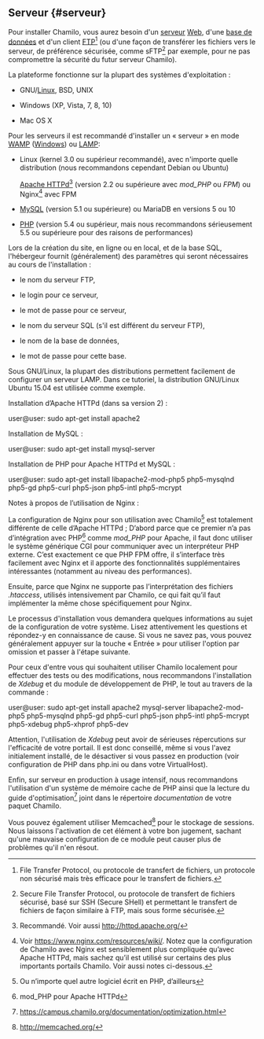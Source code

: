 ## Serveur {#serveur}

Pour installer Chamilo, vous aurez besoin d&#039;un [serveur](http://fr.wikipedia.org/wiki/Serveur_HTTP) [W](http://fr.wikipedia.org/wiki/Serveur_HTTP)[eb](http://fr.wikipedia.org/wiki/Serveur_HTTP), d&#039;une [base de données](http://fr.wikipedia.org/wiki/Base_de_données) et d&#039;un client [FTP](http://fr.wikipedia.org/wiki/File_Transfer_Protocol)[^1] (ou d&#039;une façon de transférer les fichiers vers le serveur, de préférence sécurisée, comme sFTP[^2] par exemple, pour ne pas compromettre la sécurité du futur serveur Chamilo).

La plateforme fonctionne sur la plupart des systèmes d&#039;exploitation :

*   GNU/[Linux](http://fr.wikipedia.org/wiki/Linux), BSD, UNIX

*   Windows (XP, Vista, 7, 8, 10)

*   Mac OS X

Pour les serveurs il est recommandé d&#039;installer un « serveur » en mode [WA](http://fr.wikipedia.org/wiki/WAMP)[MP](http://fr.wikipedia.org/wiki/WAMP) ([Windows](http://fr.wikipedia.org/wiki/Microsoft_Windows)) ou [L](http://fr.wikipedia.org/wiki/LAMP)[AMP](http://fr.wikipedia.org/wiki/LAMP):

*   Linux (kernel 3.0 ou supérieur recommandé), avec n&#039;importe quelle distribution (nous recommandons cependant Debian ou Ubuntu)

    [Apache HTTPd](http://fr.wikipedia.org/wiki/Apache_HTTP_Server)[^3] (version 2.2 ou supérieure avec _mod_PHP_ ou _FPM_) ou Nginx[^4] avec FPM

*   [MySQL](http://fr.wikipedia.org/wiki/MySQL) (version 5.1 ou supérieure) ou MariaDB en versions 5 ou 10

*   [PHP](http://fr.wikipedia.org/wiki/PHP) (version 5.4 ou supérieur, mais nous recommandons sérieusement 5.5 ou supérieure pour des raisons de performances)

Lors de la création du site, en ligne ou en local, et de la base SQL, l&#039;hébergeur fournit (généralement) des paramètres qui seront nécessaires au cours de l&#039;installation :

*   le nom du serveur FTP,

*   le login pour ce serveur,

*   le mot de passe pour ce serveur,

*   le nom du serveur SQL (s&#039;il est différent du serveur FTP),

*   le nom de la base de données,

*   le mot de passe pour cette base.

Sous GNU/Linux, la plupart des distributions permettent facilement de configurer un serveur LAMP. Dans ce tutoriel, la distribution GNU/Linux Ubuntu 15.04 est utilisée comme exemple.

Installation d’Apache HTTPd (dans sa version 2) :

user@user: sudo apt-get install apache2

Installation de MySQL :

user@user: sudo apt-get install mysql-server

Installation de PHP pour Apache HTTPd et MySQL :

user@user: sudo apt-get install libapache2-mod-php5 php5-mysqlnd php5-gd php5-curl php5-json php5-intl php5-mcrypt

Notes à propos de l’utilisation de Nginx :

La configuration de Nginx pour son utilisation avec Chamilo[^5] est totalement différente de celle d’Apache HTTPd ; D’abord parce que ce premier n’a pas d’intégration avec PHP[^6] comme _mod_PHP_ pour Apache, il faut donc utiliser le système générique CGI pour communiquer avec un interpréteur PHP externe. C’est exactement ce que PHP FPM offre, il s’interface très facilement avec Nginx et il apporte des fonctionnalités supplémentaires intéressantes (notamment au niveau des performances).

Ensuite, parce que Nginx ne supporte pas l’interprétation des fichiers _.htaccess_, utilisés intensivement par Chamilo, ce qui fait qu’il faut implémenter la même chose spécifiquement pour Nginx.

Le processus d&#039;installation vous demandera quelques informations au sujet de la configuration de votre système. Lisez attentivement les questions et répondez-y en connaissance de cause. Si vous ne savez pas, vous pouvez généralement appuyer sur la touche « Entrée » pour utiliser l&#039;option par omission et passer à l&#039;étape suivante.

Pour ceux d&#039;entre vous qui souhaitent utiliser Chamilo localement pour effectuer des tests ou des modifications, nous recommandons l&#039;installation de _Xdebug_ et du module de développement de PHP, le tout au travers de la commande :

user@user: sudo apt-get install apache2 mysql-server libapache2-mod-php5 php5-mysqlnd php5-gd php5-curl php5-json php5-intl php5-mcrypt php5-xdebug php5-xhprof php5-dev

Attention, l&#039;utilisation de _Xdebug_ peut avoir de sérieuses répercutions sur l&#039;efficacité de votre portail. Il est donc conseillé, même si vous l&#039;avez initialement installé, de le désactiver si vous passez en production (voir configuration de PHP dans php.ini ou dans votre VirtualHost).

Enfin, sur serveur en production à usage intensif, nous recommandons l&#039;utilisation d&#039;un système de mémoire cache de PHP ainsi que la lecture du guide d&#039;optimisation[^7] joint dans le répertoire _documentation_ de votre paquet Chamilo.

Vous pouvez également utiliser Memcached[^8] pour le stockage de sessions. Nous laissons l&#039;activation de cet élément à votre bon jugement, sachant qu&#039;une mauvaise configuration de ce module peut causer plus de problèmes qu&#039;il n&#039;en résout.

[^1]: File Transfer Protocol, ou protocole de transfert de fichiers, un protocole non sécurisé mais très efficace pour le transfert de fichiers.

[^2]: Secure File Transfer Protocol, ou protocole de transfert de fichiers sécurisé, basé sur SSH (Secure SHell) et permettant le transfert de fichiers de façon similaire à FTP, mais sous forme sécurisée.

[^3]: Recommandé. Voir aussi http://httpd.apache.org/

[^4]: Voir https://www.nginx.com/resources/wiki/. Notez que la configuration de Chamilo avec Nginx est sensiblement plus compliquée qu’avec Apache HTTPd, mais sachez qu’il est utilisé sur certains des plus importants portails Chamilo. Voir aussi notes ci-dessous.

[^5]: Ou n’importe quel autre logiciel écrit en PHP, d’ailleurs

[^6]: mod_PHP pour Apache HTTPd

[^7]: https://campus.chamilo.org/documentation/optimization.html

[^8]: http://memcached.org/